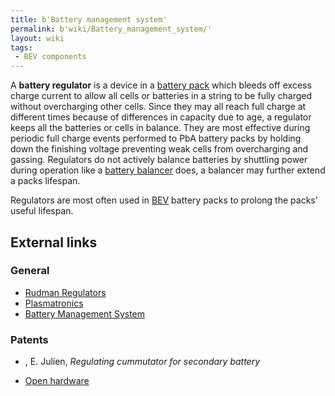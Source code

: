 ```yaml
---
title: b'Battery management system'
permalink: b'wiki/Battery_management_system/'
layout: wiki
tags:
 - BEV components
---
```


A **battery regulator** is a device in a [battery
pack](battery_pack "wikilink") which bleeds off excess charge current to
allow all cells or batteries in a string to be fully charged without
overcharging other cells. Since they may all reach full charge at
different times because of differences in capacity due to age, a
regulator keeps all the batteries or cells in balance. They are most
effective during periodic full charge events performed to PbA battery
packs by holding down the finishing voltage preventing weak cells from
overcharging and gassing. Regulators do not actively balance batteries
by shuttling power during operation like a [battery
balancer](battery_balancer "wikilink") does, a balancer may further
extend a packs lifespan.

Regulators are most often used in
[BEV](battery_electric_vehicle "wikilink") battery packs to prolong the
packs' useful lifespan.

External links
--------------

### General

-   [Rudman Regulators](http://www.manzanitamicro.com/parts.htm)
-   [Plasmatronics](http://www.plasmatronics.com.au)
-   [Battery Management
    System](http://enviromotors.com/wiki/index.php/Sparrow/BMSSome)

### Patents

-   , E. Julien, *Regulating cummutator for secondary battery*

-   [Open hardware](/wiki/Open_hardware "wikilink")
